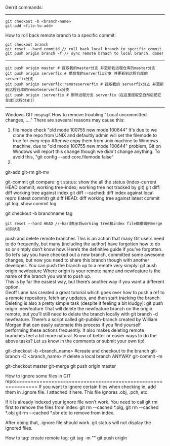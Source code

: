 Gerrit commands: 

-------- 
    git checkout -b <branch-name> 
    git-add <file-to-add> 
 
 


How to roll back remote branch to a specific commit:  
  
    git checkout branch  
    git reset --hard commiid // roll back local branch to specific commit  
    git push origin branch -f // sync remote brnach to local branch, done!



---- 
    git push origin master # 提取我的master分支 并更新到远程仓库的master分支
    git push origin serverfix # 提取我的serverfix分支 并更新到远程仓库的serverfix分支  
    git push origin serverfix:remoteserverfix # 提取我的 serverfix分支 并更新到远程仓库的remoteserverfix分支 
    git push origin :serverfix # 删除远程分支 serverfix（在这里提取空白然后把它变成[远程分支]） 
 
------------------------------------------------------------------------- 
Windows GIT msysgit 
How to remove troubling "Local uncommitted changes, ...." 
There are sevearal reasons may cause this: 
1) file mode check "old mode 100755 new mode 100644" 
It's due to we clone the repo from UNIX and defaultly admin will set the filemode to true for evey repo 
After we copy them from unix machine to Windows machine, due to "old mode 100755 new mode 100644" problem, Git on Windows will report this change though we didn't change anything. 
To avoid this, "git config --add core.filemode false" 
2)  
 
 
 
 
git-add 
git-rm 
git-mv 
 
 
git-commit 
git 
compare: 
git status: show the all the status (index-current HEAD commit; working tree-index; working tree not tracked by git) 
git diff: diff working tree against index 
git diff --cached: diff index against local repro (latest commit) 
git diff HEAD: diff working tree against latest commit 
git log: show commit log 
 
 
git checkout -b branchname tag 
 
 
 
 
    git reset –-hard HEAD //–hard表示将working tree和index file都撤销到merge以前状态 
 
 
 
 
push and delete remote branches 
This is an action that many Git users need to do frequently, but many (including the author) have forgotten how to do so or simply don’t know how. Here’s the definitive guide if you’ve forgotten. 
So let’s say you have checked out a new branch, committed some awesome changes, but now you need to share this branch though with another developer. You can push the branch up to a remote very simply: 
git push origin newfeature 
Where origin is your remote name and newfeature is the name of the branch you want to push up.  
This is by far the easiest way, but there’s another way if you want a different option.  
Geoff Lane has created a great tutorial which goes over how to push a ref to a remote repository, fetch any updates, and then start tracking the branch. 
Deleting is also a pretty simple task (despite it feeling a bit kludgy): 
git push origin :newfeature 
That will delete the newfeature branch on the origin remote, but you’ll still need to delete the branch locally with git branch -d newfeature. 
There’s a script called git-publish-branch created by William Morgan that can easily automate this process if you find yourself performing these actions frequently. It also makes deleting remote branches feel a bit more natural. Know of better or easier ways to do the above tasks? Let us know in the comments or submit your own tip! 
 
 
 
 
 
 
 
 
git-checkout -b <branch_name> #create and checkout to the branch 
git-branch -D <branch_name> # delete a local branch ANYWAY 
git-commit -m <comment> 
 
 
git-checkout master 
git-merge <branch> 
git push origin master 
 
 
How to ignore some files in GIT repo:============================================================= 
If you want to ignore certain files when checking in, add them in .ignore file. I attached it here. This file ignores .obj, .pch, etc. 
 
 
If it is already indexed your ignore file won't work. You need to call git rm first to remove the files from index: 
git rm --cached *.plg, 
git rm --cached *.obj 
git rm --cached *.sbr 
etc to remove from index.  
 
 
After doing that, .ignore file should work. git status will not display the ignored files. 
 
 
How to tag: 
create remote tag: 
git tag -m "<comments>" <tag-name> 
git push origin <tag-name> 
 
 

